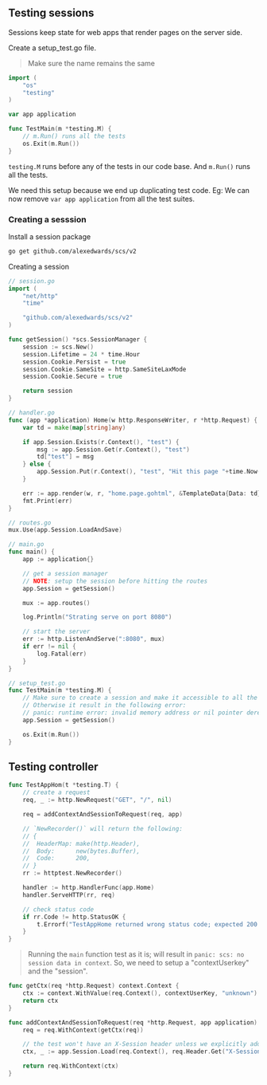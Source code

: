 ## Testing sessions

Sessions keep state for web apps that render pages on the server side.

Create a setup_test.go file.

> Make sure the name remains the same

```go
import (
	"os"
	"testing"
)

var app application

func TestMain(m *testing.M) {
	// m.Run() runs all the tests
	os.Exit(m.Run())
}
```

`testing.M` runs before any of the tests in our code base. And `m.Run()` runs all the tests.

We need this setup because we end up duplicating test code. Eg: We can now remove `var app application` from all the test suites.

### Creating a sesssion

Install a session package

```sh
go get github.com/alexedwards/scs/v2
```

Creating a session

```go
// session.go
import (
	"net/http"
	"time"

	"github.com/alexedwards/scs/v2"
)

func getSession() *scs.SessionManager {
	session := scs.New()
	session.Lifetime = 24 * time.Hour
	session.Cookie.Persist = true
	session.Cookie.SameSite = http.SameSiteLaxMode
	session.Cookie.Secure = true

	return session
}

// handler.go
func (app *application) Home(w http.ResponseWriter, r *http.Request) {
	var td = make(map[string]any)

	if app.Session.Exists(r.Context(), "test") {
		msg := app.Session.Get(r.Context(), "test")
		td["test"] = msg
	} else {
		app.Session.Put(r.Context(), "test", "Hit this page "+time.Now().UTC().String())
	}

	err := app.render(w, r, "home.page.gohtml", &TemplateData{Data: td})
	fmt.Print(err)
}

// routes.go
mux.Use(app.Session.LoadAndSave)

// main.go
func main() {
	app := application{}

	// get a session manager
	// NOTE: setup the session before hitting the routes
	app.Session = getSession()

    mux := app.routes()

	log.Println("Strating serve on port 8080")

	// start the server
	err := http.ListenAndServe(":8080", mux)
	if err != nil {
		log.Fatal(err)
	}
}

// setup_test.go
func TestMain(m *testing.M) {
    // Make sure to create a session and make it accessible to all the tests
    // Otherwise it result in the following error:
    // panic: runtime error: invalid memory address or nil pointer dereference
	app.Session = getSession()

	os.Exit(m.Run())
}
```

## Testing controller

```go
func TestAppHom(t *testing.T) {
	// create a request
	req, _ := http.NewRequest("GET", "/", nil)

	req = addContextAndSessionToRequest(req, app)

	// `NewRecorder()` will return the following:
	// {
	// 	HeaderMap: make(http.Header),
	// 	Body:      new(bytes.Buffer),
	// 	Code:      200,
	// }
	rr := httptest.NewRecorder()

	handler := http.HandlerFunc(app.Home)
	handler.ServeHTTP(rr, req)

	// check status code
	if rr.Code != http.StatusOK {
		t.Errorf("TestAppHome returned wrong status code; expected 200 got %d", rr.Code)
	}
}
```

> Running the `main` function test as it is; will result in `panic: scs: no session data in context`. So, we need to setup a "contextUserkey" and the "session".

```go
func getCtx(req *http.Request) context.Context {
	ctx := context.WithValue(req.Context(), contextUserKey, "unknown")
	return ctx
}

func addContextAndSessionToRequest(req *http.Request, app application) *http.Request {
	req = req.WithContext(getCtx(req))

    // the test won't have an X-Session header unless we explicitly add it
	ctx, _ := app.Session.Load(req.Context(), req.Header.Get("X-Session"))

	return req.WithContext(ctx)
}
```
